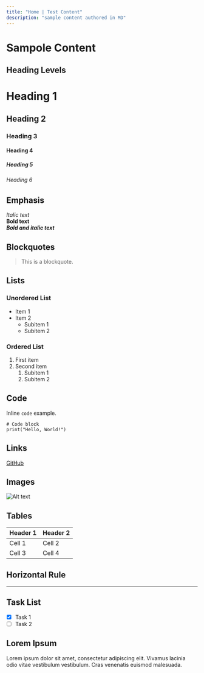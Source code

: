 ```yaml
---
title: "Home | Test Content"
description: "sample content authored in MD"
---
```


# Sampole Content

## Heading Levels

# Heading 1

## Heading 2

### Heading 3

#### Heading 4

##### Heading 5

###### Heading 6

## Emphasis

_Italic text_  
**Bold text**  
**_Bold and italic text_**

## Blockquotes

> This is a blockquote.

## Lists

### Unordered List

- Item 1
- Item 2
  - Subitem 1
  - Subitem 2

### Ordered List

1. First item
2. Second item
   1. Subitem 1
   2. Subitem 2

## Code

Inline `code` example.

```
# Code block
print("Hello, World!")
```

## Links

[GitHub](https://github.com)

## Images

![Alt text](https://via.placeholder.com/150)

## Tables

| Header 1 | Header 2 |
| -------- | -------- |
| Cell 1   | Cell 2   |
| Cell 3   | Cell 4   |

## Horizontal Rule

---

## Task List

- [x] Task 1
- [ ] Task 2

## Lorem Ipsum

Lorem ipsum dolor sit amet, consectetur adipiscing elit. Vivamus lacinia odio vitae vestibulum vestibulum. Cras venenatis euismod malesuada.
